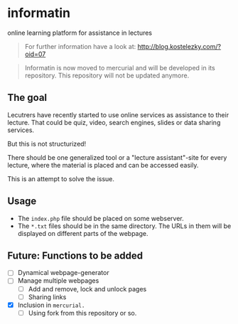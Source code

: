 # informatin
 online learning platform for assistance in lectures
 
 > For further information have a look at: http://blog.kostelezky.com/?oid=07

 > Informatin is now moved to mercurial and will be developed in its repository. This repository will not be updated anymore.

## The goal
 Lecutrers have recently started to use online services as assistance to their lecture. That could be quiz, video, search engines, slides or data sharing services.
 
 But this is not structurized!

 There should be one generalized tool or a "lecture assistant"-site for every lecture, where the material is placed and can be accessed easily.

 This is an attempt to solve the issue.

## Usage
 - The `index.php` file should be placed on some webserver.
 - The `*.txt` files should be in the same directory. The URLs in them will be displayed on different parts of the webpage.

## Future: Functions to be added
 - [ ] Dynamical webpage-generator
 - [ ] Manage multiple webpages
   - [ ] Add and remove, lock and unlock pages
   - [ ] Sharing links
 - [x] Inclusion in `mercurial.`
   - [ ] Using fork from this repository or so.
